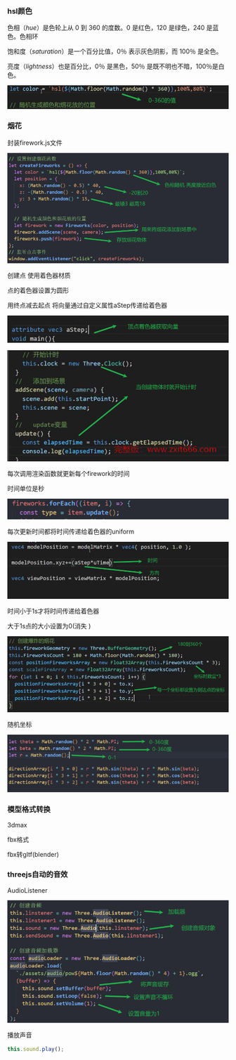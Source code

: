 ### hsl颜色

色相（*hue*）是色轮上从 0 到 360 的度数。0 是红色，120 是绿色，240 是蓝色。色相环

饱和度（*saturation*）是一个百分比值，0％ 表示灰色阴影，而 100％ 是全色。

亮度（*lightness*）也是百分比，0％ 是黑色，50％ 是既不明也不暗，100％是白色。

![image-20240409212554063](img/image-20240409212554063.png)

### 烟花

封装firework.js文件

![image-20240410091846555](img/image-20240410091846555.png)

创建点 使用着色器材质 

点的着色器设置为圆形

用终点减去起点 将向量通过自定义属性aStep传递给着色器

![image-20240410113304430](img/image-20240410113304430.png)

![image-20240410113602783](img/image-20240410113602783.png)

每次调用渲染函数就更新每个firework的时间

时间单位是秒

![image-20240410113659513](img/image-20240410113659513.png)

每次更新时间都将时间传递给着色器的uniform

![image-20240410114119578](img/image-20240410114119578.png)

时间小于1s才将时间传递给着色器

大于1s点的大小设置为0(消失 )

![image-20240410151647138](img/image-20240410151647138.png)

随机坐标

![image-20240410160807423](img/image-20240410160807423.png)

### 模型格式转换

3dmax

fbx格式

fbx转gltf(blender)

### threejs自动的音效

AudioListener

![image-20240410165445482](img/image-20240410165445482.png)

播放声音

```js
this.sound.play();
```

